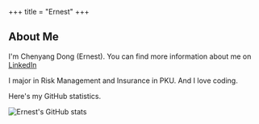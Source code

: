 +++
title = "Ernest"
+++

## About Me

I'm Chenyang Dong (Ernest). You can find more information about me on [LinkedIn](https://www.linkedin.com/in/%E6%99%A8%E9%98%B3-%E8%91%A3-918ab41b4/)

I major in Risk Management and Insurance in PKU. And I love coding.

Here's my GitHub statistics.

![Ernest's GitHub stats](https://github-readme-stats.vercel.app/api?username=ErnestDong&show_icons=true)
<!--START_SECTION:waka-->
<!--END_SECTION:waka-->
